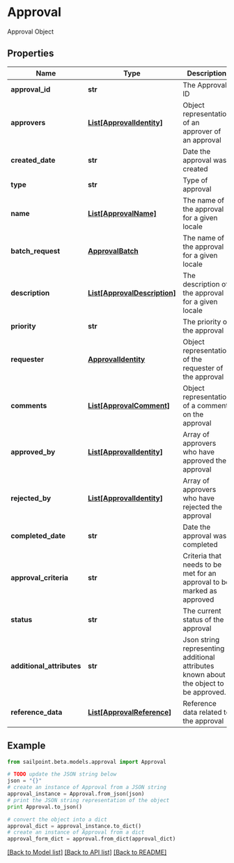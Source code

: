 # Approval

Approval Object

## Properties

Name | Type | Description | Notes
------------ | ------------- | ------------- | -------------
**approval_id** | **str** | The Approval ID | [optional] 
**approvers** | [**List[ApprovalIdentity]**](ApprovalIdentity.md) | Object representation of an approver of an approval | [optional] 
**created_date** | **str** | Date the approval was created | [optional] 
**type** | **str** | Type of approval | [optional] 
**name** | [**List[ApprovalName]**](ApprovalName.md) | The name of the approval for a given locale | [optional] 
**batch_request** | [**ApprovalBatch**](.md) | The name of the approval for a given locale | [optional] 
**description** | [**List[ApprovalDescription]**](ApprovalDescription.md) | The description of the approval for a given locale | [optional] 
**priority** | **str** | The priority of the approval | [optional] 
**requester** | [**ApprovalIdentity**](.md) | Object representation of the requester of the approval | [optional] 
**comments** | [**List[ApprovalComment]**](ApprovalComment.md) | Object representation of a comment on the approval | [optional] 
**approved_by** | [**List[ApprovalIdentity]**](ApprovalIdentity.md) | Array of approvers who have approved the approval | [optional] 
**rejected_by** | [**List[ApprovalIdentity]**](ApprovalIdentity.md) | Array of approvers who have rejected the approval | [optional] 
**completed_date** | **str** | Date the approval was completed | [optional] 
**approval_criteria** | **str** | Criteria that needs to be met for an approval to be marked as approved | [optional] 
**status** | **str** | The current status of the approval | [optional] 
**additional_attributes** | **str** | Json string representing additional attributes known about the object to be approved. | [optional] 
**reference_data** | [**List[ApprovalReference]**](ApprovalReference.md) | Reference data related to the approval | [optional] 

## Example

```python
from sailpoint.beta.models.approval import Approval

# TODO update the JSON string below
json = "{}"
# create an instance of Approval from a JSON string
approval_instance = Approval.from_json(json)
# print the JSON string representation of the object
print Approval.to_json()

# convert the object into a dict
approval_dict = approval_instance.to_dict()
# create an instance of Approval from a dict
approval_form_dict = approval.from_dict(approval_dict)
```
[[Back to Model list]](../README.md#documentation-for-models) [[Back to API list]](../README.md#documentation-for-api-endpoints) [[Back to README]](../README.md)


